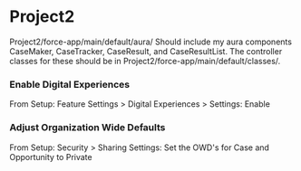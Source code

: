 # Project2


Project2/force-app/main/default/aura/ Should include my aura components CaseMaker, CaseTracker, CaseResult, and CaseResultList. The controller classes for these should be in Project2/force-app/main/default/classes/.

### Enable Digital Experiences
From Setup: Feature Settings > Digital Experiences > Settings: Enable

### Adjust Organization Wide Defaults
From Setup: Security > Sharing Settings: Set the OWD's for Case and Opportunity to Private
